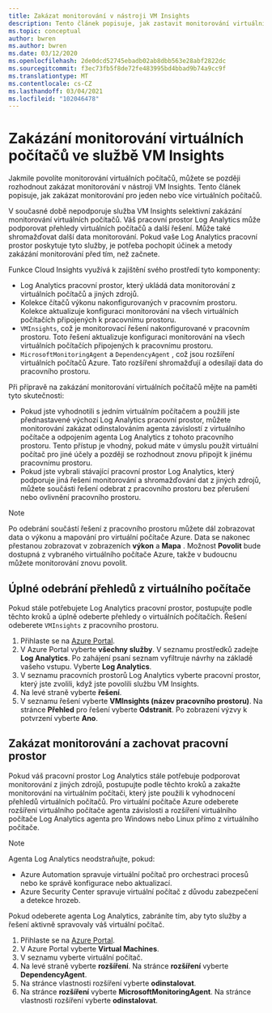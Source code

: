 ```yaml
---
title: Zakázat monitorování v nástroji VM Insights
description: Tento článek popisuje, jak zastavit monitorování virtuálních počítačů ve službě VM Insights.
ms.topic: conceptual
author: bwren
ms.author: bwren
ms.date: 03/12/2020
ms.openlocfilehash: 2de0dcd52745ebadb02ab8dbb563e28abf2822dc
ms.sourcegitcommit: f3ec73fb5f8de72fe483995bd4bbad9b74a9cc9f
ms.translationtype: MT
ms.contentlocale: cs-CZ
ms.lasthandoff: 03/04/2021
ms.locfileid: "102046478"
---
```

# <a name="disable-monitoring-of-your-vms-in-vm-insights"></a>Zakázání monitorování virtuálních počítačů ve službě VM Insights

Jakmile povolíte monitorování virtuálních počítačů, můžete se později rozhodnout zakázat monitorování v nástroji VM Insights. Tento článek popisuje, jak zakázat monitorování pro jeden nebo více virtuálních počítačů.  

V současné době nepodporuje služba VM Insights selektivní zakázání monitorování virtuálních počítačů. Váš pracovní prostor Log Analytics může podporovat přehledy virtuálních počítačů a další řešení. Může také shromažďovat další data monitorování. Pokud vaše Log Analytics pracovní prostor poskytuje tyto služby, je potřeba pochopit účinek a metody zakázání monitorování před tím, než začnete.

Funkce Cloud Insights využívá k zajištění svého prostředí tyto komponenty:

* Log Analytics pracovní prostor, který ukládá data monitorování z virtuálních počítačů a jiných zdrojů.
* Kolekce čítačů výkonu nakonfigurovaných v pracovním prostoru. Kolekce aktualizuje konfiguraci monitorování na všech virtuálních počítačích připojených k pracovnímu prostoru.
* `VMInsights`, což je monitorovací řešení nakonfigurované v pracovním prostoru. Toto řešení aktualizuje konfiguraci monitorování na všech virtuálních počítačích připojených k pracovnímu prostoru.
* `MicrosoftMonitoringAgent` a `DependencyAgent` , což jsou rozšíření virtuálních počítačů Azure. Tato rozšíření shromažďují a odesílají data do pracovního prostoru.

Při přípravě na zakázání monitorování virtuálních počítačů mějte na paměti tyto skutečnosti:

* Pokud jste vyhodnotili s jedním virtuálním počítačem a použili jste přednastavené výchozí Log Analytics pracovní prostor, můžete monitorování zakázat odinstalováním agenta závislostí z virtuálního počítače a odpojením agenta Log Analytics z tohoto pracovního prostoru. Tento přístup je vhodný, pokud máte v úmyslu použít virtuální počítač pro jiné účely a později se rozhodnout znovu připojit k jinému pracovnímu prostoru.
* Pokud jste vybrali stávající pracovní prostor Log Analytics, který podporuje jiná řešení monitorování a shromažďování dat z jiných zdrojů, můžete součásti řešení odebrat z pracovního prostoru bez přerušení nebo ovlivnění pracovního prostoru.  

>[!NOTE]
> Po odebrání součástí řešení z pracovního prostoru můžete dál zobrazovat data o výkonu a mapování pro virtuální počítače Azure. Data se nakonec přestanou zobrazovat v zobrazeních **výkon** a **Mapa** . Možnost **Povolit** bude dostupná z vybraného virtuálního počítače Azure, takže v budoucnu můžete monitorování znovu povolit.  

## <a name="remove-vm-insights-completely"></a>Úplné odebrání přehledů z virtuálního počítače

Pokud stále potřebujete Log Analytics pracovní prostor, postupujte podle těchto kroků a úplně odeberte přehledy o virtuálních počítačích. Řešení odeberete `VMInsights` z pracovního prostoru.  

1. Přihlaste se na [Azure Portal](https://portal.azure.com).
2. V Azure Portal vyberte **všechny služby**. V seznamu prostředků zadejte **Log Analytics**. Po zahájení psaní seznam vyfiltruje návrhy na základě vašeho vstupu. Vyberte **Log Analytics**.
3. V seznamu pracovních prostorů Log Analytics vyberte pracovní prostor, který jste zvolili, když jste povolili službu VM Insights.
4. Na levé straně vyberte **řešení**.  
5. V seznamu řešení vyberte **VMInsights (název pracovního prostoru)**. Na stránce **Přehled** pro řešení vyberte **Odstranit**. Po zobrazení výzvy k potvrzení vyberte **Ano**.

## <a name="disable-monitoring-and-keep-the-workspace"></a>Zakázat monitorování a zachovat pracovní prostor  

Pokud váš pracovní prostor Log Analytics stále potřebuje podporovat monitorování z jiných zdrojů, postupujte podle těchto kroků a zakažte monitorování na virtuálním počítači, který jste použili k vyhodnocení přehledů virtuálních počítačů. Pro virtuální počítače Azure odeberete rozšíření virtuálního počítače agenta závislosti a rozšíření virtuálního počítače Log Analytics agenta pro Windows nebo Linux přímo z virtuálního počítače. 

>[!NOTE]
>Agenta Log Analytics neodstraňujte, pokud: 
>
> * Azure Automation spravuje virtuální počítač pro orchestraci procesů nebo ke správě konfigurace nebo aktualizací. 
> * Azure Security Center spravuje virtuální počítač z důvodu zabezpečení a detekce hrozeb. 
>
> Pokud odeberete agenta Log Analytics, zabráníte tím, aby tyto služby a řešení aktivně spravovaly váš virtuální počítač. 

1. Přihlaste se na [Azure Portal](https://portal.azure.com). 
2. V Azure Portal vyberte **Virtual Machines**. 
3. V seznamu vyberte virtuální počítač. 
4. Na levé straně vyberte **rozšíření**. Na stránce **rozšíření** vyberte **DependencyAgent**.
5. Na stránce vlastnosti rozšíření vyberte **odinstalovat**.
6. Na stránce **rozšíření** vyberte **MicrosoftMonitoringAgent**. Na stránce vlastnosti rozšíření vyberte **odinstalovat**.  

